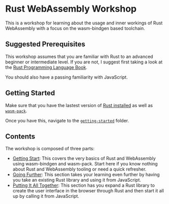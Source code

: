 # Rust WebAssembly Workshop

This is a workshop for learning about the usage and inner workings of Rust WebAssembly with a focus on the wasm-bindgen based toolchain.

## Suggested Prerequisites

This workshop assumes that you are familiar with Rust to an advanced beginner or intermediate level. If you are not, I suggest first taking a look at the [Rust Programming Language Book](https://doc.rust-lang.org/book/).

You should also have a passing familiarity with JavaScript.

## Getting Started

Make sure that you have the lastest version of [Rust installed](https://rustup.rs/) as well as [`wasm-pack`](https://rustwasm.github.io/wasm-pack/installer/).

Once you have this, navigate to the [`getting-started`](./getting-started) folder.

## Contents

The workshop is composed of three parts:

* [Getting Start](./getting-started): This covers the very basics of Rust and WebAssembly using wasm-bindgen and wasm-pack. Start here if you know nothing about Rust and WebAssembly tooling or need a quick refresher.
* [Going Further](./going-further): This section takes your learning even further by having you take an existing Rust library and using it from JavaScript.
* [Putting It All Together](./putting-it-all-together): This section has you expand a Rust library to create the user interface in the browser through Rust and then start it all up by calling it from JavaScript.
